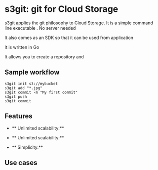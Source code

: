 s3git: git for Cloud Storage
============================

s3git applies the git philosophy to Cloud Storage. It is a simple command line executable
. No server needed

It also comes as an SDK so that it can be used from application

It is written in Go


It allows you to create a repository and

Sample workflow
---------------

```
s3git init s3://mybucket
s3git add "*.jpg"
s3git commit -m "My first commit"
s3git push
s3git commit
```

Features
--------

  * ** Unlimited scalability:**

  * ** Unlimited scalability:**

  * ** Simplicity:**


Use cases
---------

